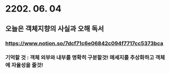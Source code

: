 # 2202. 06. 04

## 오늘은 객체지향의 사실과 오해 독서

### https://www.notion.so/7dcf71c6e06842c094f7717cc5373bca

### 기억할 것 : 객체 외부와 내부를 명확히 구분할것! 메세지를 추상화하고 객체에 자율성을 줄것!
